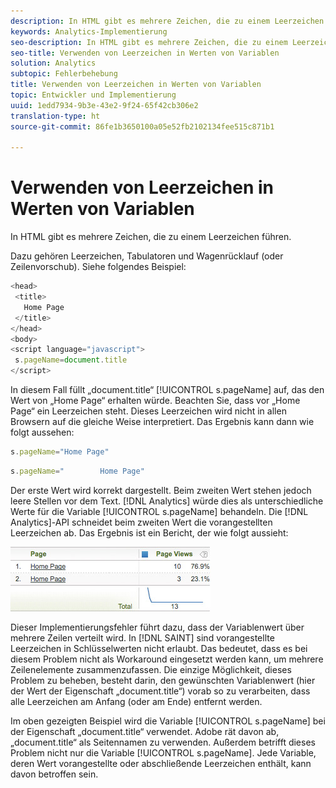 ```yaml
---
description: In HTML gibt es mehrere Zeichen, die zu einem Leerzeichen führen.
keywords: Analytics-Implementierung
seo-description: In HTML gibt es mehrere Zeichen, die zu einem Leerzeichen führen.
seo-title: Verwenden von Leerzeichen in Werten von Variablen
solution: Analytics
subtopic: Fehlerbehebung
title: Verwenden von Leerzeichen in Werten von Variablen
topic: Entwickler und Implementierung
uuid: 1edd7934-9b3e-43e2-9f24-65f42cb306e2
translation-type: ht
source-git-commit: 86fe1b3650100a05e52fb2102134fee515c871b1

---
```



# Verwenden von Leerzeichen in Werten von Variablen

In HTML gibt es mehrere Zeichen, die zu einem Leerzeichen führen.

Dazu gehören Leerzeichen, Tabulatoren und Wagenrücklauf (oder Zeilenvorschub). Siehe folgendes Beispiel:

```js
<head> 
 <title> 
   Home Page 
 </title> 
</head> 
<body> 
<script language="javascript"> 
 s.pageName=document.title 
</script> 
```

In diesem Fall füllt „document.title“ [!UICONTROL s.pageName] auf, das den Wert von „Home Page“ erhalten würde. Beachten Sie, dass vor „Home Page“ ein Leerzeichen steht. Dieses Leerzeichen wird nicht in allen Browsern auf die gleiche Weise interpretiert. Das Ergebnis kann dann wie folgt aussehen:

```js
s.pageName="Home Page"
```

```js
s.pageName="        Home Page"
```

Der erste Wert wird korrekt dargestellt. Beim zweiten Wert stehen jedoch leere Stellen vor dem Text. [!DNL Analytics] würde dies als unterschiedliche Werte für die Variable [!UICONTROL s.pageName] behandeln. Die [!DNL Analytics]-API schneidet beim zweiten Wert die vorangestellten Leerzeichen ab. Das Ergebnis ist ein Bericht, der wie folgt aussieht:

![](assets/white_space.jpg)

Dieser Implementierungsfehler führt dazu, dass der Variablenwert über mehrere Zeilen verteilt wird. In [!DNL SAINT] sind vorangestellte Leerzeichen in Schlüsselwerten nicht erlaubt. Das bedeutet, dass es bei diesem Problem nicht als Workaround eingesetzt werden kann, um mehrere Zeilenelemente zusammenzufassen. Die einzige Möglichkeit, dieses Problem zu beheben, besteht darin, den gewünschten Variablenwert (hier der Wert der Eigenschaft „document.title“) vorab so zu verarbeiten, dass alle Leerzeichen am Anfang (oder am Ende) entfernt werden.

Im oben gezeigten Beispiel wird die Variable [!UICONTROL s.pageName] bei der Eigenschaft „document.title“ verwendet. Adobe rät davon ab, „document.title“ als Seitennamen zu verwenden. Außerdem betrifft dieses Problem nicht nur die Variable [!UICONTROL s.pageName]. Jede Variable, deren Wert vorangestellte oder abschließende Leerzeichen enthält, kann davon betroffen sein.
